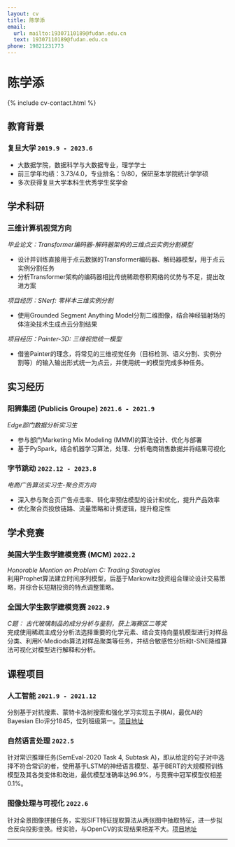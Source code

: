```yaml
---
layout: cv
title: 陈学添
email:
  url: mailto:19307110189@fudan.edu.cn
  text: 19307110189@fudan.edu.cn
phone: 19821231773
---
```


# **陈学添**

<!--
include contact information from the front matter
Supported arguments:
    - homepage: url, text
    - phone
    - email
-->

{% include cv-contact.html %}

## 教育背景

### **复旦大学** `2019.9 - 2023.6`

- 大数据学院，数据科学与大数据专业，理学学士
- 前三学年均绩：3.73/4.0，专业排名：9/80，保研至本学院统计学学硕
- 多次获得复旦大学本科生优秀学生奖学金

## 学术科研
### 三维计算机视觉方向
_毕业论文：Transformer编码器-解码器架构的三维点云实例分割模型_<br>
- 设计并训练直接用于点云数据的Transformer编码器、解码器模型，用于点云实例分割任务
- 分析Transformer架构的编码器相比传统稀疏卷积网络的优势与不足，提出改进方案

_项目经历：SNerf: 零样本三维实例分割_<br>
- 使用Grounded Segment Anything Model分割二维图像，结合神经辐射场的体渲染技术生成点云分割结果

_项目经历：Painter-3D: 三维视觉统一模型_<br>
- 借鉴Painter的理念，将常见的三维视觉任务（目标检测、语义分割、实例分割等）的输入输出形式统一为点云，并使用统一的模型完成多种任务。

## 实习经历

### **阳狮集团 (Publicis Groupe)** `2021.6 - 2021.9 `
_Edge部门数据分析实习生_<br>
- 参与部门Marketing Mix Modeling (MMM)的算法设计、优化与部署
- 基于PySpark，结合机器学习算法，处理、分析电商销售数据并将结果可视化

### **字节跳动** `2022.12 - 2023.8 `
_电商广告算法实习生-聚合页方向_<br>
- 深入参与聚合页广告点击率、转化率预估模型的设计和优化，提升产品效率
- 优化聚合页投放链路、流量策略和计费逻辑，提升稳定性

## 学术竞赛

### **美国大学生数学建模竞赛 (MCM)** `2022.2 `
_Honorable Mention on Problem C: Trading Strategies_<br>
利用Prophet算法建立时间序列模型，后基于Markowitz投资组合理论设计交易策略，并综合长短期投资的特点调整策略。

### **全国大学生数学建模竞赛** `2022.9 `
_C题： 古代玻璃制品的成分分析与鉴别，获上海赛区二等奖_<br>
完成使用稀疏主成分分析法选择重要的化学元素、结合支持向量机模型进行对样品分类、利用K-Mediods算法对样品聚类等任务，并结合敏感性分析和t-SNE降维算法可视化对模型进行解释和分析。

## 课程项目

### **人工智能** `2021.9 - 2021.12 `
分别基于对抗搜素、蒙特卡洛树搜索和强化学习实现五子棋AI，最优AI的Bayesian Elo评分1845，位列班级第一。[项目地址](https://github.com/Darkroom-Godot/DATA130008.01-Group-Project-Gomoku) 

### **自然语言处理** `2022.5 `
针对常识推理任务(SemEval-2020 Task 4, Subtask A)，即从给定的句子对中选择不符合常识的者，使用基于LSTM的神经语言模型、基于BERT的大规模预训练模型及其各类变体和改进，最优模型准确率达96.9%，与竞赛中冠军模型仅相差0.1%。

### **图像处理与可视化** `2022.6 `
针对全景图像拼接任务，实现SIFT特征提取算法从两张图中抽取特征，进一步拟合反向投影变换。经实验，与OpenCV的实现结果相差不大。[项目地址](https://gitee.com/Hu-Icarus/image-process)

[//]: # (## 专业技能)

[//]: # ()
[//]: # (### **数学基础**)

[//]: # (- 理解数学分析、高等代数的知识，初步了解实变函数与泛函分析的内容)

[//]: # (- 熟悉运筹学、最优化、数理统计、统计计算、回归分析、随机过程、统计学习等学科的知识)

[//]: # ()
[//]: # (### **计算机技能**)

[//]: # (- 了解计算机视觉、自然语言处理领域常用的深度学习模型，并会使用PyTorch实现与训练)

[//]: # (- 会熟练使用Python、R完成数据分析、统计计算、机器学习建模等任务，会使用MATLAB进行科学计算)

[//]: # (- 会使用C/C++，了解数据结构与算法，以及计算机运行原理和操作系统的常识)

---


<!-- ### Footer -->
